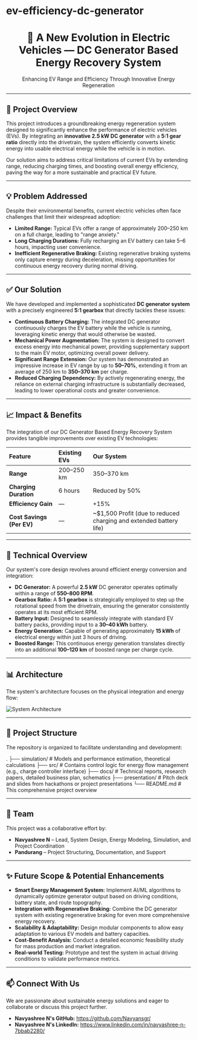 

# ev-efficiency-dc-generator

<div align="center">
  <h1>🔋 A New Evolution in Electric Vehicles — DC Generator Based Energy Recovery System</h1>
  <p>Enhancing EV Range and Efficiency Through Innovative Energy Regeneration</p>
</div>

---

## 🚗 Project Overview

This project introduces a groundbreaking energy regeneration system designed to significantly enhance the performance of electric vehicles (EVs). By integrating an **innovative 2.5 kW DC generator** with a **5:1 gear ratio** directly into the drivetrain, the system efficiently converts kinetic energy into usable electrical energy while the vehicle is in motion.

Our solution aims to address critical limitations of current EVs by extending range, reducing charging times, and boosting overall energy efficiency, paving the way for a more sustainable and practical EV future.

---

## 💡 Problem Addressed

Despite their environmental benefits, current electric vehicles often face challenges that limit their widespread adoption:

* **Limited Range:** Typical EVs offer a range of approximately 200–250 km on a full charge, leading to "range anxiety."
* **Long Charging Durations:** Fully recharging an EV battery can take 5–6 hours, impacting user convenience.
* **Inefficient Regenerative Braking:** Existing regenerative braking systems only capture energy during deceleration, missing opportunities for continuous energy recovery during normal driving.

---

## ✅ Our Solution

We have developed and implemented a sophisticated **DC generator system** with a precisely engineered **5:1 gearbox** that directly tackles these issues:

* **Continuous Battery Charging:** The integrated DC generator continuously charges the EV battery while the vehicle is running, leveraging kinetic energy that would otherwise be wasted.
* **Mechanical Power Augmentation:** The system is designed to convert excess energy into mechanical power, providing supplementary support to the main EV motor, optimizing overall power delivery.
* **Significant Range Extension:** Our system has demonstrated an impressive increase in EV range by up to **50–70%**, extending it from an average of 250 km to **350–370 km** per charge.
* **Reduced Charging Dependency:** By actively regenerating energy, the reliance on external charging infrastructure is substantially decreased, leading to lower operational costs and greater convenience.

---

## 📈 Impact & Benefits

The integration of our DC Generator Based Energy Recovery System provides tangible improvements over existing EV technologies:

| Feature             | Existing EVs      | Our System        |
| :------------------ | :---------------- | :---------------- |
| **Range** | 200–250 km        | 350–370 km        |
| **Charging Duration** | 6 hours           | Reduced by 50%    |
| **Efficiency Gain** | —                 | +15%              |
| **Cost Savings (Per EV)** | —             | ~$1,500 Profit (due to reduced charging and extended battery life) |

---

## 🧠 Technical Overview

Our system's core design revolves around efficient energy conversion and integration:

* **DC Generator:** A powerful **2.5 kW** DC generator operates optimally within a range of **550–800 RPM**.
* **Gearbox Ratio:** A **5:1 gearbox** is strategically employed to step up the rotational speed from the drivetrain, ensuring the generator consistently operates at its most efficient RPM.
* **Battery Input:** Designed to seamlessly integrate with standard EV battery packs, providing input to a **30–40 kWh** battery.
* **Energy Generation:** Capable of generating approximately **15 kWh** of electrical energy within just 3 hours of driving.
* **Boosted Range:** This continuous energy generation translates directly into an additional **100–120 km** of boosted range per charge cycle.

---

## 📊 Architecture

The system's architecture focuses on the physical integration and energy flow:

![System Architecture](architecture/system-diagram.png)



---

## 📂 Project Structure

The repository is organized to facilitate understanding and development:

.
├── simulation/           # Models and performance estimation, theoretical calculations
├── src/                  # Contains control logic for energy flow management (e.g., charge controller interface)
├── docs/                 # Technical reports, research papers, detailed business plan, schematics
├── presentation/         # Pitch deck and slides from hackathons or project presentations
└── README.md             # This comprehensive project overview


---

## 👥 Team

This project was a collaborative effort by:

* **Navyashree N** – Lead, System Design, Energy Modeling, Simulation, and Project Coordination
* **Pandurang** – Project Structuring, Documentation, and Support

---

## ✨ Future Scope & Potential Enhancements

* **Smart Energy Management System:** Implement AI/ML algorithms to dynamically optimize generator output based on driving conditions, battery state, and route topography.
* **Integration with Regenerative Braking:** Combine the DC generator system with existing regenerative braking for even more comprehensive energy recovery.
* **Scalability & Adaptability:** Design modular components to allow easy adaptation to various EV models and battery capacities.
* **Cost-Benefit Analysis:** Conduct a detailed economic feasibility study for mass production and market integration.
* **Real-world Testing:** Prototype and test the system in actual driving conditions to validate performance metrics.

---

## 📫 Connect With Us

We are passionate about sustainable energy solutions and eager to collaborate or discuss this project further.

* **Navyashree N's GitHub:** https://github.com/Navyansgr/
* **Navyashree N's LinkedIn:** https://www.linkedin.com/in/navyashree-n-7bbab2280/

